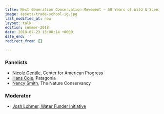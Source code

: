 ```yaml
---
title: Next Generation Conservation Movement – 50 Years of Wild & Scenic
image: assets/trade-school-ig.jpg
last_modified_at: now
layout: talk
edition: summer-2018
date: 2018-07-23 15:00:14 +0000
date_end: ''
redirect_from: []

---
```

### Panelists

* [Nicole Gentile](https://www.americanprogress.org/about/staff/gentile-nicole/bio/), Center for American Progress
* [Hans Cole](https://www.linkedin.com/in/hans-cole-4a2aa819/), Patagonia
* [Nancy Smith](https://www.linkedin.com/in/nancy-smith-3677864/), The Nature Conservancy 

### Moderator

* [Josh Lohmer, Water Funder Initiative](https://www.linkedin.com/in/joshua-lohmer-9a024916/)